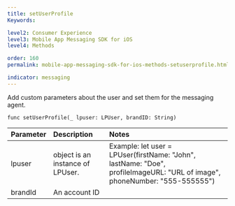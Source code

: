 ```yaml
---
title: setUserProfile
Keywords:

level2: Consumer Experience
level3: Mobile App Messaging SDK for iOS
level4: Methods

order: 160
permalink: mobile-app-messaging-sdk-for-ios-methods-setuserprofile.html

indicator: messaging
---
```


Add custom parameters about the user and set them for the messaging agent. 

`func setUserProfile(_ lpuser: LPUser, brandID: String)`

| Parameter | Description | Notes |
| :--- | :--- | :--- |
|lpuser | object is an instance of LPUser. | Example: let user = LPUser(firstName: "John", lastName: "Doe", profileImageURL: "URL of image", phoneNumber: "555-555555") |
| brandId  | An account ID | |
